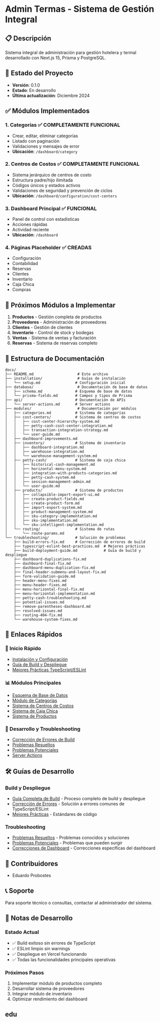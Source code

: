 # Admin Termas - Sistema de Gestión Integral

## 📋 Descripción
Sistema integral de administración para gestión hotelera y termal desarrollado con Next.js 15, Prisma y PostgreSQL.

## 🚀 Estado del Proyecto
- **Versión**: 0.1.0
- **Estado**: En desarrollo
- **Última actualización**: Diciembre 2024

## ✅ Módulos Implementados

### 1. **Categorías** ✅ COMPLETAMENTE FUNCIONAL
- Crear, editar, eliminar categorías
- Listado con paginación
- Validaciones y mensajes de error
- **Ubicación**: `/dashboard/category`

### 2. **Centros de Costos** ✅ COMPLETAMENTE FUNCIONAL
- Sistema jerárquico de centros de costo
- Estructura padre/hijo ilimitada
- Códigos únicos y estados activos
- Validaciones de seguridad y prevención de ciclos
- **Ubicación**: `/dashboard/configuration/cost-centers`

### 3. **Dashboard Principal** ✅ FUNCIONAL
- Panel de control con estadísticas
- Acciones rápidas
- Actividad reciente
- **Ubicación**: `/dashboard`

### 4. **Páginas Placeholder** ✅ CREADAS
- Configuración
- Contabilidad
- Reservas
- Clientes
- Inventario
- Caja Chica
- Compras

## 🎯 Próximos Módulos a Implementar
1. **Productos** - Gestión completa de productos
2. **Proveedores** - Administración de proveedores
3. **Clientes** - Gestión de clientes
4. **Inventario** - Control de stock y bodegas
5. **Ventas** - Sistema de ventas y facturación
6. **Reservas** - Sistema de reservas completo

## 📁 Estructura de Documentación
```
docs/
├── README.md                    # Este archivo
├── installation/                # Guías de instalación
│   └── setup.md                # Configuración inicial
├── database/                    # Documentación de base de datos
│   ├── schema.md               # Esquema de base de datos
│   └── prisma-fields.md        # Campos y tipos de Prisma
├── api/                        # Documentación de APIs
│   └── server-actions.md       # Server actions
├── modules/                     # Documentación por módulos
│   ├── categories.md           # Sistema de categorías
│   ├── cost-centers/           # Sistema de centros de costos
│   │   ├── cost-center-hierarchy-system.md
│   │   ├── petty-cash-cost-center-integration.md
│   │   ├── transaction-integration-strategy.md
│   │   └── user-guide.md
│   ├── dashboard-improvements.md
│   ├── inventory/              # Sistema de inventario
│   │   ├── dashboard-integration.md
│   │   ├── warehouse-integration.md
│   │   └── warehouse-management-system.md
│   ├── petty-cash/             # Sistema de caja chica
│   │   ├── historical-cash-management.md
│   │   ├── horizontal-menu-system.md
│   │   ├── integration-with-products-categories.md
│   │   ├── petty-cash-system.md
│   │   ├── session-management-admin.md
│   │   └── user-guide.md
│   ├── products/               # Sistema de productos
│   │   ├── collapsible-import-export-ui.md
│   │   ├── create-product-fields.md
│   │   ├── create-product-form.md
│   │   ├── import-export-system.md
│   │   ├── product-management-system.md
│   │   ├── sku-category-implementation.md
│   │   ├── sku-implementation.md
│   │   └── sku-intelligent-implementation.md
│   └── routing/                # Sistema de rutas
│       └── route-params.md
└── troubleshooting/            # Solución de problemas
    ├── build-errors-fix.md     # Corrección de errores de build
    ├── typescript-eslint-best-practices.md  # Mejores prácticas
    ├── build-deployment-guide.md            # Guía de build y despliegue
    ├── dashboard-duplications-fix.md
    ├── dashboard-final-fix.md
    ├── dashboard-menu-duplication-fix.md
    ├── final-header-submenu-and-layout-fix.md
    ├── form-validation-guide.md
    ├── header-menu-fixes.md
    ├── menu-header-fixes.md
    ├── menu-horizontal-final-fix.md
    ├── menu-horizontal-implementation.md
    ├── petty-cash-troubleshooting.md
    ├── potential-issues.md
    ├── remove-parentheses-dashboard.md
    ├── resolved-issues.md
    ├── routing-404-fix.md
    └── warehouse-system-fixes.md
```

## 🔗 Enlaces Rápidos

### 🚀 Inicio Rápido
- [Instalación y Configuración](./installation/setup.md)
- [Guía de Build y Despliegue](./troubleshooting/build-deployment-guide.md)
- [Mejores Prácticas TypeScript/ESLint](./troubleshooting/typescript-eslint-best-practices.md)

### 📊 Módulos Principales
- [Esquema de Base de Datos](./database/schema.md)
- [Módulo de Categorías](./modules/categories.md)
- [Sistema de Centros de Costos](./modules/cost-centers/cost-center-hierarchy-system.md)
- [Sistema de Caja Chica](./modules/petty-cash/petty-cash-system.md)
- [Sistema de Productos](./modules/products/product-management-system.md)

### 🔧 Desarrollo y Troubleshooting
- [Corrección de Errores de Build](./troubleshooting/build-errors-fix.md)
- [Problemas Resueltos](./troubleshooting/resolved-issues.md)
- [Problemas Potenciales](./troubleshooting/potential-issues.md)
- [Server Actions](./api/server-actions.md)

## 🛠️ Guías de Desarrollo

### Build y Despliegue
- [Guía Completa de Build](./troubleshooting/build-deployment-guide.md) - Proceso completo de build y despliegue
- [Corrección de Errores](./troubleshooting/build-errors-fix.md) - Solución a errores comunes de TypeScript/ESLint
- [Mejores Prácticas](./troubleshooting/typescript-eslint-best-practices.md) - Estándares de código

### Troubleshooting
- [Problemas Resueltos](./troubleshooting/resolved-issues.md) - Problemas conocidos y soluciones
- [Problemas Potenciales](./troubleshooting/potential-issues.md) - Problemas que pueden surgir
- [Correcciones de Dashboard](./troubleshooting/dashboard-final-fix.md) - Correcciones específicas del dashboard

## 👥 Contribuidores
- Eduardo Probostes

## 📞 Soporte
Para soporte técnico o consultas, contactar al administrador del sistema.

## 📝 Notas de Desarrollo

### Estado Actual
- ✅ Build exitoso sin errores de TypeScript
- ✅ ESLint limpio sin warnings
- ✅ Despliegue en Vercel funcionando
- ✅ Todas las funcionalidades principales operativas

### Próximos Pasos
1. Implementar módulo de productos completo
2. Desarrollar sistema de proveedores
3. Integrar módulo de inventario
4. Optimizar rendimiento del dashboard

## edu